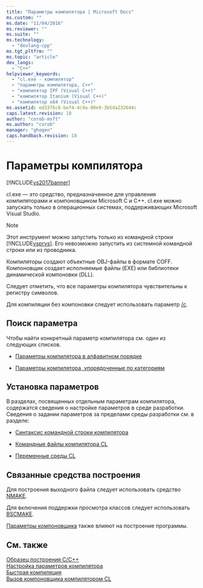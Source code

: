 ```yaml
---
title: "Параметры компилятора | Microsoft Docs"
ms.custom: ""
ms.date: "11/04/2016"
ms.reviewer: ""
ms.suite: ""
ms.technology: 
  - "devlang-cpp"
ms.tgt_pltfrm: ""
ms.topic: "article"
dev_langs: 
  - "C++"
helpviewer_keywords: 
  - "cl.exe - компилятор"
  - "параметры компилятора, C++"
  - "компилятор IPF (Visual C++)"
  - "компилятор Itanium (Visual C++)"
  - "компилятор x64 (Visual C++)"
ms.assetid: ed3376c8-bef4-4c9a-80e9-3b5da232644c
caps.latest.revision: 18
author: "corob-msft"
ms.author: "corob"
manager: "ghogen"
caps.handback.revision: 18
---
```

# Параметры компилятора
[!INCLUDE[vs2017banner](../../assembler/inline/includes/vs2017banner.md)]

cl.exe — это средство, предназначенное для управления компиляторами и компоновщиком Microsoft C и C\+\+. cl.exe можно запускать только в операционных системах, поддерживающих Microsoft Visual Studio.  
  
> [!NOTE]
>  Этот инструмент можно запустить только из командной строки [!INCLUDE[vsprvs](../../assembler/masm/includes/vsprvs_md.md)].  Его невозможно запустить из системной командной строки или из проводника.  
  
 Компиляторы создают объектные OBJ\-файлы в формате COFF.  Компоновщик создает исполняемые файлы \(EXE\) или библиотеки динамической компоновки \(DLL\).  
  
 Следует отметить, что все параметры компилятора чувствительны к регистру символов.  
  
 Для компиляции без компоновки следует использовать параметр [\/c](../../build/reference/c-compile-without-linking.md).  
  
## Поиск параметра  
 Чтобы найти конкретный параметр компилятора см. один из следующих списков.  
  
-   [Параметры компилятора в алфавитном порядке](../../build/reference/compiler-options-listed-alphabetically.md)  
  
-   [Параметры компилятора, упорядоченные по категориям](../../build/reference/compiler-options-listed-by-category.md)  
  
## Установка параметров  
 В разделах, посвященных отдельным параметрам компилятора, содержатся сведения о настройке параметров в среде разработки.  Сведения о задании параметров за пределами среды разработки см. в разделе:  
  
-   [Синтаксис командной строки компилятора](../../build/reference/compiler-command-line-syntax.md)  
  
-   [Командные файлы компилятора CL](../../build/reference/cl-command-files.md)  
  
-   [Переменные среды CL](../../build/reference/cl-environment-variables.md)  
  
## Связанные средства построения  
 Для построения выходного файла следует использовать средство [NMAKE](../../build/nmake-reference.md).  
  
 Для включения поддержки просмотра классов следует использовать [BSCMAKE](../../build/reference/bscmake-reference.md).  
  
 [Параметры компоновщика](../../build/reference/linker-options.md) также влияют на построение программы.  
  
## См. также  
 [Образец построения C\/C\+\+](../Topic/C-C++%20Building%20Reference.md)   
 [Настройка параметров компилятора](../Topic/Setting%20Compiler%20Options.md)   
 [Быстрая компиляция](../Topic/Fast%20Compilation.md)   
 [Вызов компоновщика компилятором CL](../../build/reference/cl-invokes-the-linker.md)